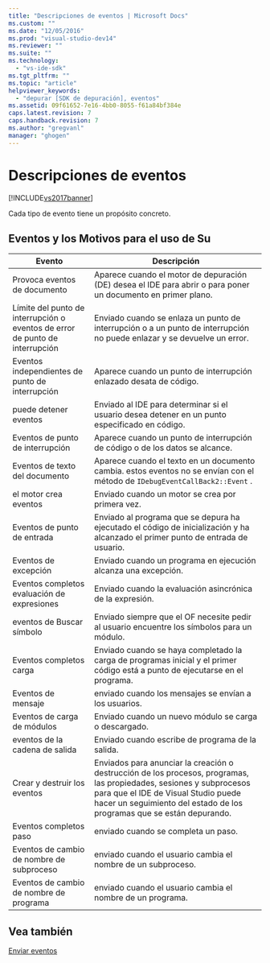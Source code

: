 ```yaml
---
title: "Descripciones de eventos | Microsoft Docs"
ms.custom: ""
ms.date: "12/05/2016"
ms.prod: "visual-studio-dev14"
ms.reviewer: ""
ms.suite: ""
ms.technology: 
  - "vs-ide-sdk"
ms.tgt_pltfrm: ""
ms.topic: "article"
helpviewer_keywords: 
  - "depurar [SDK de depuración], eventos"
ms.assetid: 09f61652-7e16-4bb0-8055-f61a84bf384e
caps.latest.revision: 7
caps.handback.revision: 7
ms.author: "gregvanl"
manager: "ghogen"
---
```

# Descripciones de eventos
[!INCLUDE[vs2017banner](../../code-quality/includes/vs2017banner.md)]

Cada tipo de evento tiene un propósito concreto.  
  
## Eventos y los Motivos para el uso de Su  
  
|Evento|Descripción|  
|------------|-----------------|  
|Provoca eventos de documento|Aparece cuando el motor de depuración \(DE\) desea el IDE para abrir o para poner un documento en primer plano.|  
|Límite del punto de interrupción o eventos de error de punto de interrupción|Enviado cuando se enlaza un punto de interrupción o a un punto de interrupción no puede enlazar y se devuelve un error.|  
|Eventos independientes de punto de interrupción|Aparece cuando un punto de interrupción enlazado desata de código.|  
|puede detener eventos|Enviado al IDE para determinar si el usuario desea detener en un punto especificado en código.|  
|Eventos de punto de interrupción|Aparece cuando un punto de interrupción de código o de los datos se alcance.|  
|Eventos de texto del documento|Aparece cuando el texto en un documento cambia.  estos eventos no se envían con el método de `IDebugEventCallBack2::Event` .|  
|el motor crea eventos|Enviado cuando un motor se crea por primera vez.|  
|Eventos de punto de entrada|Enviado al programa que se depura ha ejecutado el código de inicialización y ha alcanzado el primer punto de entrada de usuario.|  
|Eventos de excepción|Enviado cuando un programa en ejecución alcanza una excepción.|  
|Eventos completos evaluación de expresiones|Enviado cuando la evaluación asincrónica de la expresión.|  
|eventos de Buscar símbolo|Enviado siempre que el OF necesite pedir al usuario encuentre los símbolos para un módulo.|  
|Eventos completos carga|Enviado cuando se haya completado la carga de programas inicial y el primer código está a punto de ejecutarse en el programa.|  
|Eventos de mensaje|enviado cuando los mensajes se envían a los usuarios.|  
|Eventos de carga de módulos|Enviado cuando un nuevo módulo se carga o descargado.|  
|eventos de la cadena de salida|Enviado cuando escribe de programa de la salida.|  
|Crear y destruir los eventos|Enviados para anunciar la creación o destrucción de los procesos, programas, las propiedades, sesiones y subprocesos para que el IDE de Visual Studio puede hacer un seguimiento del estado de los programas que se están depurando.|  
|Eventos completos paso|enviado cuando se completa un paso.|  
|Eventos de cambio de nombre de subproceso|enviado cuando el usuario cambia el nombre de un subproceso.|  
|Eventos de cambio de nombre de programa|enviado cuando el usuario cambia el nombre de un programa.|  
  
## Vea también  
 [Enviar eventos](../../extensibility/debugger/sending-events.md)